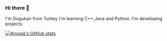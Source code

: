 ### Hi there 👋

I'm Dogukan from Turkey
I'm learning C++,Java and Python.
I'm developing projects.

[![Anurag's GitHub stats](https://github-readme-stats.vercel.app/api?username=Dredogu)](https://github.com/anuraghazra/github-readme-stats)
